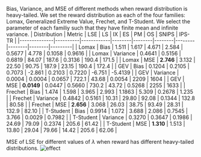 Bias, Variance, and MSE of different methods when reward distribution is heavy-tailed. We set the reward distribution as each of the four families: Lomax, Generalized Extreme Value, Frechet, and T-Student. We select the parameter of each familiy such that they have finite mean and infinite variance.
| Distribution | Metric   | LSE        | LS     | IX     | ES     | PM     | OS     | SNIPS  | IPS-TR  |
|--------------|----------|------------|--------|--------|--------|--------|--------|--------|---------|
| Lomax        | Bias     | 1.511      | 1.617  | 4.671  | 2.584  | 0.5677 | 4.778  | 0.1058 | 0.9616  |
| Lomax        | Variance | 0.4641     | 0.5156 | 0.6819 | 84.07  | 187.6  | 0.3136 | 190.4  | 171.5   |
| Lomax        | MSE      | **2.746**  | 3.132  | 22.50  | 90.75  | 187.9  | 23.15  | 190.4  | 172.4   |
| GEV          | Bias     | 0.1204     | 0.2105 | 0.7073 | -2.861 | 0.2103 | 0.7220 | -6.751 | -5.4139 |
| GEV          | Variance | 0.0004     | 0.0004 | 0.0657 | 722.1  | 43.68  | 0.0054 | 2209   | 1604    |
| GEV          | MSE      | **0.0149** | 0.0447 | 0.5660 | 730.2  | 43.72  | 0.5268 | 2255   | 1633    |
| Frechet      | Bias     | 1.474      | 1.598  | 3.965  | 2.993  | 1.1863 | 5.309  | 0.2678 | 1.235   |
| Frechet      | Variance | 0.4842     | 0.5161 | 10.31  | 29.80  | 92.08  | 0.1344 | 132.8  | 80.58   |
| Frechet      | MSE      | **2.656**  | 3.068  | 26.03  | 38.75  | 93.49  |  28.31 | 132.9  | 82.10   |
| T-Student    | Bias     | 0.9914     | 1.072  | 3.688  | 2.086  | 0.7545 | 3.766  | 0.0029 | 0.7982  |
| T-Student    | Variance | 0.3270     | 0.3647 | 0.1986 | 24.69  | 79.09  | 0.2374 | 205.6  | 61.42   |
| T-Student    | MSE      | **1.310**  | 1.513  | 13.80  | 29.04  | 79.66  | 14.42  | 205.6  | 62.06   |


MSE of LSE for different values of $\lambda$ when reward has different heavy-tailed distributions.
![effect](https://github.com/user-attachments/assets/5cb1416d-4c27-4dc6-ad98-73277c43c16a)
